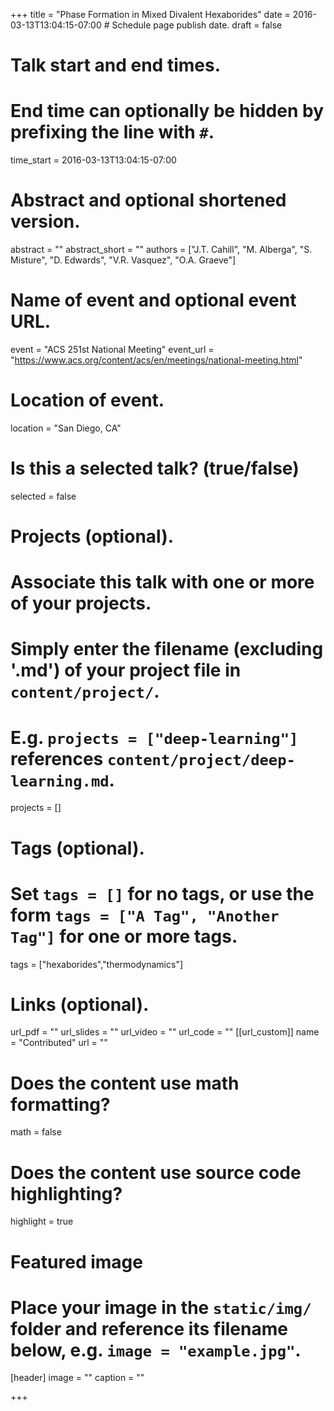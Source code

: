 +++
title = "Phase Formation in Mixed Divalent Hexaborides"
date = 2016-03-13T13:04:15-07:00  # Schedule page publish date.
draft = false

# Talk start and end times.
#   End time can optionally be hidden by prefixing the line with `#`.
time_start = 2016-03-13T13:04:15-07:00


# Abstract and optional shortened version.
abstract = ""
abstract_short = ""
authors = ["J.T. Cahill", "M. Alberga", "S. Misture", "D. Edwards", "V.R. Vasquez", "O.A. Graeve"]
# Name of event and optional event URL.
event = "ACS 251st National Meeting"
event_url = "https://www.acs.org/content/acs/en/meetings/national-meeting.html"

# Location of event.
location = "San Diego, CA"

# Is this a selected talk? (true/false)
selected = false

# Projects (optional).
#   Associate this talk with one or more of your projects.
#   Simply enter the filename (excluding '.md') of your project file in `content/project/`.
#   E.g. `projects = ["deep-learning"]` references `content/project/deep-learning.md`.
projects = []

# Tags (optional).
#   Set `tags = []` for no tags, or use the form `tags = ["A Tag", "Another Tag"]` for one or more tags.
tags = ["hexaborides","thermodynamics"]

# Links (optional).
url_pdf = ""
url_slides = ""
url_video = ""
url_code = ""
[[url_custom]]
    name = "Contributed"
    url = ""

# Does the content use math formatting?
math = false

# Does the content use source code highlighting?
highlight = true

# Featured image
# Place your image in the `static/img/` folder and reference its filename below, e.g. `image = "example.jpg"`.
[header]
image = ""
caption = ""

+++
